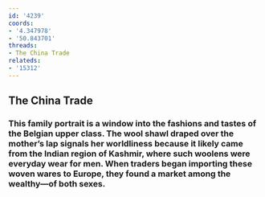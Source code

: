 ```yaml
---
id: '4239'
coords:
- '4.347978'
- '50.843701'
threads:
- The China Trade
relateds:
- '15312'
---
```


## The China Trade

### This family portrait is a window into the fashions and tastes of the Belgian upper class. The wool shawl draped over the mother’s lap signals her worldliness because it likely came from the Indian region of Kashmir, where such woolens were everyday wear for men. When traders began importing these woven wares to Europe, they found a market among the wealthy—of both sexes.
